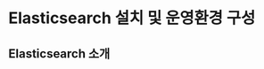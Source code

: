 Elasticsearch 설치 및 운영환경 구성
===================================

Elasticsearch 소개
------------------
#